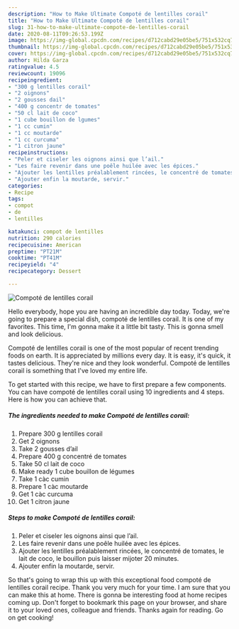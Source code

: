 ```yaml
---
description: "How to Make Ultimate Compoté de lentilles corail"
title: "How to Make Ultimate Compoté de lentilles corail"
slug: 31-how-to-make-ultimate-compote-de-lentilles-corail
date: 2020-08-11T09:26:53.199Z
image: https://img-global.cpcdn.com/recipes/d712cabd29e05be5/751x532cq70/compote-de-lentilles-corail-photo-principale-de-la-recette.jpg
thumbnail: https://img-global.cpcdn.com/recipes/d712cabd29e05be5/751x532cq70/compote-de-lentilles-corail-photo-principale-de-la-recette.jpg
cover: https://img-global.cpcdn.com/recipes/d712cabd29e05be5/751x532cq70/compote-de-lentilles-corail-photo-principale-de-la-recette.jpg
author: Hilda Garza
ratingvalue: 4.5
reviewcount: 19096
recipeingredient:
- "300 g lentilles corail"
- "2 oignons"
- "2 gousses dail"
- "400 g concentr de tomates"
- "50 cl lait de coco"
- "1 cube bouillon de lgumes"
- "1 cc cumin"
- "1 cc moutarde"
- "1 cc curcuma"
- "1 citron jaune"
recipeinstructions:
- "Peler et ciseler les oignons ainsi que l’ail."
- "Les faire revenir dans une poêle huilée avec les épices."
- "Ajouter les lentilles préalablement rincées, le concentré de tomates, le lait de coco, le bouillon puis laisser mijoter 20 minutes."
- "Ajouter enfin la moutarde, servir."
categories:
- Recipe
tags:
- compot
- de
- lentilles

katakunci: compot de lentilles 
nutrition: 290 calories
recipecuisine: American
preptime: "PT21M"
cooktime: "PT41M"
recipeyield: "4"
recipecategory: Dessert

---
```



![Compoté de lentilles corail](https://img-global.cpcdn.com/recipes/d712cabd29e05be5/751x532cq70/compote-de-lentilles-corail-photo-principale-de-la-recette.jpg)

Hello everybody, hope you are having an incredible day today. Today, we're going to prepare a special dish, compoté de lentilles corail. It is one of my favorites. This time, I'm gonna make it a little bit tasty. This is gonna smell and look delicious.

Compoté de lentilles corail is one of the most popular of recent trending foods on earth. It is appreciated by millions every day. It is easy, it's quick, it tastes delicious. They're nice and they look wonderful. Compoté de lentilles corail is something that I've loved my entire life.




To get started with this recipe, we have to first prepare a few components. You can have compoté de lentilles corail using 10 ingredients and 4 steps. Here is how you can achieve that.

<!--inarticleads1-->

##### The ingredients needed to make Compoté de lentilles corail:

1. Prepare 300 g lentilles corail
1. Get 2 oignons
1. Take 2 gousses d’ail
1. Prepare 400 g concentré de tomates
1. Take 50 cl lait de coco
1. Make ready 1 cube bouillon de légumes
1. Take 1 càc cumin
1. Prepare 1 càc moutarde
1. Get 1 càc curcuma
1. Get 1 citron jaune




<!--inarticleads2-->

##### Steps to make Compoté de lentilles corail:

1. Peler et ciseler les oignons ainsi que l’ail.
1. Les faire revenir dans une poêle huilée avec les épices.
1. Ajouter les lentilles préalablement rincées, le concentré de tomates, le lait de coco, le bouillon puis laisser mijoter 20 minutes.
1. Ajouter enfin la moutarde, servir.




So that's going to wrap this up with this exceptional food compoté de lentilles corail recipe. Thank you very much for your time. I am sure that you can make this at home. There is gonna be interesting food at home recipes coming up. Don't forget to bookmark this page on your browser, and share it to your loved ones, colleague and friends. Thanks again for reading. Go on get cooking!
